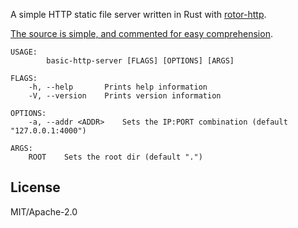 A simple HTTP static file server written in Rust with
[rotor-http](https://github.com/tailhook/rotor-http).

[The source is simple, and commented for easy comprehension](src/main.rs).


```
USAGE:
        basic-http-server [FLAGS] [OPTIONS] [ARGS]

FLAGS:
    -h, --help       Prints help information
    -V, --version    Prints version information

OPTIONS:
    -a, --addr <ADDR>    Sets the IP:PORT combination (default "127.0.0.1:4000")

ARGS:
    ROOT    Sets the root dir (default ".")

```

## License

MIT/Apache-2.0
